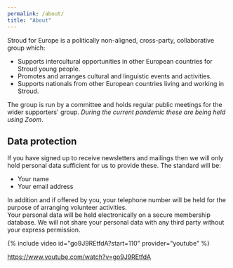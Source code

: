 ```yaml
---
permalink: /about/
title: "About"
---
```


Stroud for Europe is a politically non-aligned, cross-party, collaborative group which:
- Supports intercultural opportunities in other European countries for Stroud young people.
- Promotes and arranges cultural and linguistic events and activities.
- Supports nationals from other European countries living and working in Stroud.

The group is run by a committee and holds regular public meetings for the wider supporters' group. *During the current pandemic these are being held using Zoom*.   

## Data protection
If you have signed up to receive newsletters and mailings then we will only hold personal data sufficient for us to provide these. The standard will be:
- Your name
- Your email address

In addition and if offered by you, your telephone number will be held for the purpose of arranging volunteer activities.  
Your personal data will be held electronically on a secure membership database.
We will not share your personal data with any third party without your express permission.


{% include video id="go9J9REtfdA?start=110" provider="youtube" %}

https://www.youtube.com/watch?v=go9J9REtfdA
